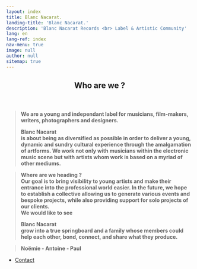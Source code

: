 ```yaml
---
layout: index
title: Blanc Nacarat.
landing-title: 'Blanc Nacarat.'
description: 'Blanc Nacarat Records <br> Label & Artistic Community'
lang: en
lang-ref: index
nav-menu: true
image: null
author: null
sitemap: true
---
```


<section id="two">
    <div class="inner">
        <header class="major">
            <h2>Who are we ?</h2>
        </header>
		<blockquote><b> We are a young and independant label for musicians, film-makers, writers, photographers and designers.</b> 
		<br>
		<p class="logo" style="padding-left: 0em; padding-right: 0em; margin-bottom: 0px;"><strong>Blanc Nacarat&nbsp;</strong></p><b>is about being as diversified as possible in order to deliver a young, dynamic and sundry cultural experience through the amalgamation of artforms. We work not only with musicians within the electronic music scene but with artists whom work is based on a myriad of other mediums.
		</b></blockquote>
		<blockquote>
			<b> Where are we heading ?
			<br>Our goal is to bring visibility to young artists and make their entrance into the professional world easier. In the future, we hope to establish a collective allowing us to generate various events and bespoke projects, while also providing support for solo projects of our clients.
			<br>We would like to see </b><p class="logo" style="padding-left: 0em;padding-right: 0em;margin-bottom: 0px;"><strong> Blanc Nacarat&nbsp;</strong></p><b> grow into a true springboard and a family whose members could help each other, bond, connect, and share what they produce.
			</b>
		</blockquote>
		<blockquote>
				<p style="margin-bottom: 0px; text-align: center; display: flex;"><b>Noëmie - Antoine - Paul</b></p>
		</blockquote>
			<ul class="actions">
                   		<li>
                   			<a href="https://blancnacarat.github.io/{{ page.lang }}/contact" class="button special">Contact</a>
                   		</li>
			</ul>
    </div>
</section>